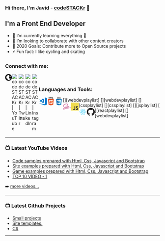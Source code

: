 ### Hi there, I'm Javid - [codeSTACKr][website] 👋

## I'm a Front End Developer

- 🌱 I’m currently learning everything 🤣
- 👯 I’m looking to collaborate with other content creators
- 🥅 2020 Goals: Contribute more to Open Source projects
- ⚡ Fun fact: I like cycling and skating

### Connect with me:

[<img align="left" alt="codeSTACKr.com" width="22px" src="https://raw.githubusercontent.com/iconic/open-iconic/master/svg/globe.svg" />][website]
[<img align="left" alt="codeSTACKr | YouTube" width="22px" src="https://cdn.jsdelivr.net/npm/simple-icons@v3/icons/youtube.svg" />][youtube]
[<img align="left" alt="codeSTACKr | Twitter" width="22px" src="https://cdn.jsdelivr.net/npm/simple-icons@v3/icons/twitter.svg" />][twitter]
[<img align="left" alt="codeSTACKr | LinkedIn" width="22px" src="https://cdn.jsdelivr.net/npm/simple-icons@v3/icons/linkedin.svg" />][linkedin]
[<img align="left" alt="codeSTACKr | Instagram" width="22px" src="https://cdn.jsdelivr.net/npm/simple-icons@v3/icons/instagram.svg" />][instagram]

<br />

### Languages and Tools:

[<img align="left" alt="Visual Studio Code" width="26px" src="https://raw.githubusercontent.com/github/explore/80688e429a7d4ef2fca1e82350fe8e3517d3494d/topics/visual-studio-code/visual-studio-code.png" />][webdevplaylist]
[<img align="left" alt="HTML5" width="26px" src="https://raw.githubusercontent.com/github/explore/80688e429a7d4ef2fca1e82350fe8e3517d3494d/topics/html/html.png" />][webdevplaylist]
[<img align="left" alt="CSS3" width="26px" src="https://raw.githubusercontent.com/github/explore/80688e429a7d4ef2fca1e82350fe8e3517d3494d/topics/css/css.png" />][cssplaylist]
[<img align="left" alt="Sass" width="26px" src="https://raw.githubusercontent.com/github/explore/80688e429a7d4ef2fca1e82350fe8e3517d3494d/topics/sass/sass.png" />][cssplaylist]
[<img align="left" alt="JavaScript" width="26px" src="https://raw.githubusercontent.com/github/explore/80688e429a7d4ef2fca1e82350fe8e3517d3494d/topics/javascript/javascript.png" />][jsplaylist]
[<img align="left" alt="React" width="26px" src="https://raw.githubusercontent.com/github/explore/80688e429a7d4ef2fca1e82350fe8e3517d3494d/topics/react/react.png" />][reactplaylist]
[<img align="left" alt="GitHub" width="26px" src="https://raw.githubusercontent.com/github/explore/78df643247d429f6cc873026c0622819ad797942/topics/github/github.png" />][webdevplaylist]

<br />
<br />

---

### 📺 Latest YouTube Videos

<!-- YOUTUBE:START -->
- [Code samples prepared with Html, Css, Javascript and Bootstrap](https://www.youtube.com/watch?v=3yKk4t7OdxM&list=PL8p8jd_OmfzLSVAfZ_zLIMi2IBYY7QAVJ&ab_channel=TheJaviDev)
- [Site examples prepared with Html, Css, Javascript and Bootstrap](https://www.youtube.com/watch?v=IO0wx-dPxYc&list=PL8p8jd_OmfzLAdD7BjMI5UU-0alFRVph_)
- [Game examples prepared with Html, Css, Javascript and Bootstrap](https://www.youtube.com/watch?v=bFpVMVIfPCY&list=PL8p8jd_OmfzKC0j506BJzmsld2uphMLME)
- [TOP 10 VİDEO - 1](https://www.youtube.com/watch?v=6MlTpxWmv4g&list=PL8p8jd_OmfzLdmfd8-qhrJT93cCQYuxlP&ab_channel=TheJaviDev)
<!-- YOUTUBE:END -->

➡️ [more videos...](https://www.youtube.com/c/TheJaviDev/videos)

---

### 📺 Latest Github Projects

<!-- Github:START -->
- [Small projects](https://github.com/thejavidev/MyPorjects/tree/main/PROJECTS)
- [Site templates.](https://github.com/thejavidev/MyPorjects/tree/main/SITES)
- [C#](https://github.com/thejavidev/MyPorjects/tree/main/C%23)

<!-- Github:END -->

---


[website]: https://thejavidev.github.io/
[twitter]: https://twitter.com/javidation
[youtube]: https://www.youtube.com/c/TheJaviDev/videos
[instagram]: https://www.instagram.com/javidation/
[linkedin]: https://www.linkedin.com/in/cavidan-ismayilov-002332183/

